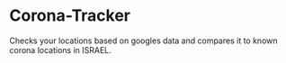 # Corona-Tracker
Checks your locations based on googles data and compares it to known corona locations in ISRAEL.
